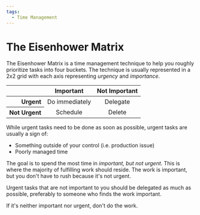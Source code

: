 ```yaml
---
tags:
  - Time Management
---
```

# The Eisenhower Matrix

The Eisenhower Matrix is a time management technique to help you roughly
prioritize tasks into four buckets. The technique is usually represented in a
2x2 grid with each axis representing _urgency_ and _importance_.

<table>
  <thead>
    <tr>
      <th></th>
      <th align="center">Important</th>
      <th align="center">Not Important</th>
    </tr>
  </thead>
  <tbody>
    <tr>
      <th align="right">Urgent</th>
      <td align="center">Do immediately</td>
      <td align="center">Delegate</td>
    </tr>
    <tr>
      <th align="right">Not Urgent</th>
      <td align="center">Schedule</td>
      <td align="center">Delete</td>
    </tr>
  </tbody>
</table>

While urgent tasks need to be done as soon as possible, urgent tasks are usually
a sign of:
- Something outside of your control (i.e. production issue)
- Poorly managed time

The goal is to spend the most time in _important, but not urgent_. This is where
the majority of fulfilling work should reside. The work is important, but you
don't have to rush because it's not urgent.

Urgent tasks that are not important to you should be delegated as much as
possible, preferably to someone who finds the work important.

If it's neither important nor urgent, don't do the work.
